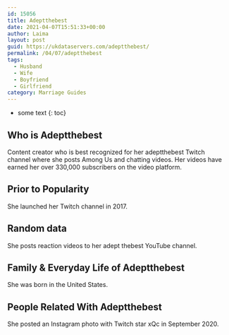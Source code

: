 ```yaml
---
id: 15056
title: Adeptthebest
date: 2021-04-07T15:51:33+00:00
author: Laima
layout: post
guid: https://ukdataservers.com/adeptthebest/
permalink: /04/07/adeptthebest
tags:
  - Husband
  - Wife
  - Boyfriend
  - Girlfriend
category: Marriage Guides
---
```


* some text
{: toc}


## Who is Adeptthebest
                  
                  
                  
Content creator who is best recognized for her adeptthebest Twitch channel where she posts Among Us and chatting videos. Her videos have earned her over 330,000 subscribers on the video platform. 
                  
              
            
              
            
                
                
                
## Prior to Popularity
                  
                  
                  
She launched her Twitch channel in 2017. 
                  
              
            
              
            
                
                
                
## Random data
                  
                  
                  
She posts reaction videos to her adept thebest YouTube channel. 
                  
              
            
              
            
                
                
                
## Family & Everyday Life of Adeptthebest
                  
                  
                  
She was born in the United States. 
                  
              
            
              
            
                
                
                
## People Related With Adeptthebest
                  
                  
                  
She posted an Instagram photo with Twitch star xQc in September 2020.
                  
              
            
              
            
                
              
            
              
              
            
            
              
            
          
          
          